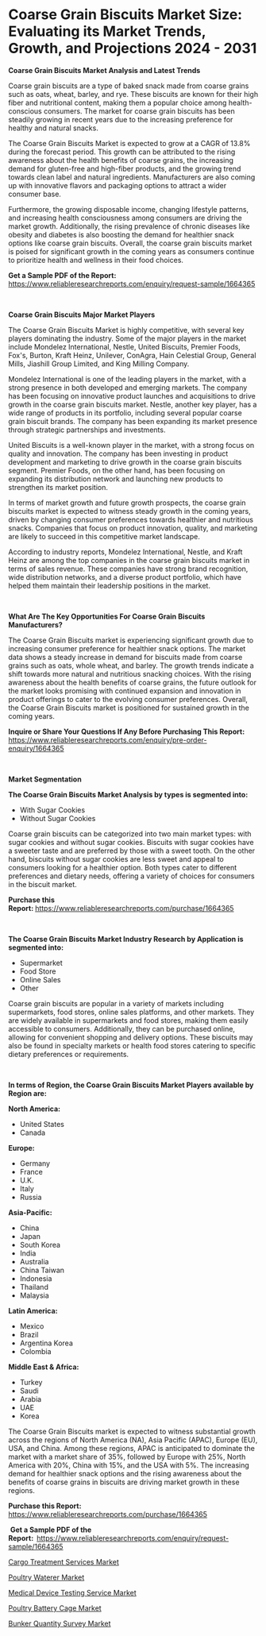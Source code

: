 <p><h1>Coarse Grain Biscuits Market Size: Evaluating its Market Trends, Growth, and Projections 2024 - 2031</h1></p><p><strong>Coarse Grain Biscuits Market Analysis and Latest Trends</strong></p>
<p><p>Coarse grain biscuits are a type of baked snack made from coarse grains such as oats, wheat, barley, and rye. These biscuits are known for their high fiber and nutritional content, making them a popular choice among health-conscious consumers. The market for coarse grain biscuits has been steadily growing in recent years due to the increasing preference for healthy and natural snacks.</p><p>The Coarse Grain Biscuits Market is expected to grow at a CAGR of 13.8% during the forecast period. This growth can be attributed to the rising awareness about the health benefits of coarse grains, the increasing demand for gluten-free and high-fiber products, and the growing trend towards clean label and natural ingredients. Manufacturers are also coming up with innovative flavors and packaging options to attract a wider consumer base.</p><p>Furthermore, the growing disposable income, changing lifestyle patterns, and increasing health consciousness among consumers are driving the market growth. Additionally, the rising prevalence of chronic diseases like obesity and diabetes is also boosting the demand for healthier snack options like coarse grain biscuits. Overall, the coarse grain biscuits market is poised for significant growth in the coming years as consumers continue to prioritize health and wellness in their food choices.</p></p>
<p><strong>Get a Sample PDF of the Report:&nbsp;</strong> <a href="https://www.reliableresearchreports.com/enquiry/request-sample/1664365">https://www.reliableresearchreports.com/enquiry/request-sample/1664365</a></p>
<p>&nbsp;</p>
<p><strong>Coarse Grain Biscuits Major Market Players</strong></p>
<p><p>The Coarse Grain Biscuits Market is highly competitive, with several key players dominating the industry. Some of the major players in the market include Mondelez International, Nestle, United Biscuits, Premier Foods, Fox's, Burton, Kraft Heinz, Unilever, ConAgra, Hain Celestial Group, General Mills, Jiashill Group Limited, and King Milling Company.</p><p>Mondelez International is one of the leading players in the market, with a strong presence in both developed and emerging markets. The company has been focusing on innovative product launches and acquisitions to drive growth in the coarse grain biscuits market. Nestle, another key player, has a wide range of products in its portfolio, including several popular coarse grain biscuit brands. The company has been expanding its market presence through strategic partnerships and investments.</p><p>United Biscuits is a well-known player in the market, with a strong focus on quality and innovation. The company has been investing in product development and marketing to drive growth in the coarse grain biscuits segment. Premier Foods, on the other hand, has been focusing on expanding its distribution network and launching new products to strengthen its market position.</p><p>In terms of market growth and future growth prospects, the coarse grain biscuits market is expected to witness steady growth in the coming years, driven by changing consumer preferences towards healthier and nutritious snacks. Companies that focus on product innovation, quality, and marketing are likely to succeed in this competitive market landscape.</p><p>According to industry reports, Mondelez International, Nestle, and Kraft Heinz are among the top companies in the coarse grain biscuits market in terms of sales revenue. These companies have strong brand recognition, wide distribution networks, and a diverse product portfolio, which have helped them maintain their leadership positions in the market.</p></p>
<p>&nbsp;</p>
<p><strong>What Are The Key Opportunities For Coarse Grain Biscuits Manufacturers?</strong></p>
<p><p>The Coarse Grain Biscuits market is experiencing significant growth due to increasing consumer preference for healthier snack options. The market data shows a steady increase in demand for biscuits made from coarse grains such as oats, whole wheat, and barley. The growth trends indicate a shift towards more natural and nutritious snacking choices. With the rising awareness about the health benefits of coarse grains, the future outlook for the market looks promising with continued expansion and innovation in product offerings to cater to the evolving consumer preferences. Overall, the Coarse Grain Biscuits market is positioned for sustained growth in the coming years.</p></p>
<p><strong>Inquire or Share Your Questions If Any Before Purchasing This Report:</strong> <a href="https://www.reliableresearchreports.com/enquiry/pre-order-enquiry/1664365">https://www.reliableresearchreports.com/enquiry/pre-order-enquiry/1664365</a></p>
<p>&nbsp;</p>
<p><strong>Market Segmentation</strong></p>
<p><strong>The Coarse Grain Biscuits Market Analysis by types is segmented into:</strong></p>
<p><ul><li>With Sugar Cookies</li><li>Without Sugar Cookies</li></ul></p>
<p><p>Coarse grain biscuits can be categorized into two main market types: with sugar cookies and without sugar cookies. Biscuits with sugar cookies have a sweeter taste and are preferred by those with a sweet tooth. On the other hand, biscuits without sugar cookies are less sweet and appeal to consumers looking for a healthier option. Both types cater to different preferences and dietary needs, offering a variety of choices for consumers in the biscuit market.</p></p>
<p><strong>Purchase this Report:&nbsp;</strong><a href="https://www.reliableresearchreports.com/purchase/1664365">https://www.reliableresearchreports.com/purchase/1664365</a></p>
<p>&nbsp;</p>
<p><strong>The Coarse Grain Biscuits Market Industry Research by Application is segmented into:</strong></p>
<p><ul><li>Supermarket</li><li>Food Store</li><li>Online Sales</li><li>Other</li></ul></p>
<p><p>Coarse grain biscuits are popular in a variety of markets including supermarkets, food stores, online sales platforms, and other markets. They are widely available in supermarkets and food stores, making them easily accessible to consumers. Additionally, they can be purchased online, allowing for convenient shopping and delivery options. These biscuits may also be found in specialty markets or health food stores catering to specific dietary preferences or requirements.</p></p>
<p>&nbsp;</p>
<p><strong>In terms of Region, the Coarse Grain Biscuits Market Players available by Region are:</strong></p>
<p>
    <p> <strong> North America: </strong>
        <ul>
            <li>United States</li>
            <li>Canada</li>
        </ul>
        </p> 
    <p> <strong> Europe: </strong>
        <ul>
            <li>Germany</li>
            <li>France</li>
            <li>U.K.</li>
            <li>Italy</li>
            <li>Russia</li>
        </ul>
        </p> 
    <p> <strong> Asia-Pacific: </strong>
        <ul>
            <li>China</li>
            <li>Japan</li>
            <li>South Korea</li>
            <li>India</li>
            <li>Australia</li>
            <li>China Taiwan</li>
            <li>Indonesia</li>
            <li>Thailand</li>
            <li>Malaysia</li>
        </ul>
        </p> 
    <p> <strong> Latin America: </strong>
        <ul>
            <li>Mexico</li>
            <li>Brazil</li>
            <li>Argentina Korea</li>
            <li>Colombia</li>
        </ul>
        </p> 
    <p> <strong> Middle East & Africa: </strong>
        <ul>
            <li>Turkey</li>
            <li>Saudi</li>
            <li>Arabia</li>
            <li>UAE</li>
            <li>Korea</li>
        </ul>
    </p>
    </p>
<p><p>The Coarse Grain Biscuits market is expected to witness substantial growth across the regions of North America (NA), Asia Pacific (APAC), Europe (EU), USA, and China. Among these regions, APAC is anticipated to dominate the market with a market share of 35%, followed by Europe with 25%, North America with 20%, China with 15%, and the USA with 5%. The increasing demand for healthier snack options and the rising awareness about the benefits of coarse grains in biscuits are driving market growth in these regions.</p></p>
<p><strong>Purchase this Report: </strong><a href="https://www.reliableresearchreports.com/purchase/1664365">https://www.reliableresearchreports.com/purchase/1664365</a></p>
<p>&nbsp;<strong>Get a Sample PDF of the Report:&nbsp;&nbsp;</strong><a href="https://www.reliableresearchreports.com/enquiry/request-sample/1664365">https://www.reliableresearchreports.com/enquiry/request-sample/1664365</a></p>
<p><strong></strong></p>
<p><p><a href="https://medium.com/@judyolson40/cargo-treatment-services-market-exploring-market-share-market-trends-and-future-growth-34136c5b8494">Cargo Treatment Services Market</a></p><p><a href="https://issuu.com/reportprime-2/docs/poultry-waterer-market-size-2030.pptx">Poultry Waterer Market</a></p><p><a href="https://medium.com/@juliemoreno2007/medical-device-testing-service-market-insight-market-trends-growth-forecasted-from-2024-to-2031-3d62fb397662">Medical Device Testing Service Market</a></p><p><a href="https://issuu.com/reportprime-2/docs/poultry-battery-cage-market-size-2030.pptx">Poultry Battery Cage Market</a></p><p><a href="https://medium.com/@judyolson40/bunker-quantity-survey-market-report-reveals-the-latest-trends-and-growth-opportunities-of-this-f36117c80c63">Bunker Quantity Survey Market</a></p></p>